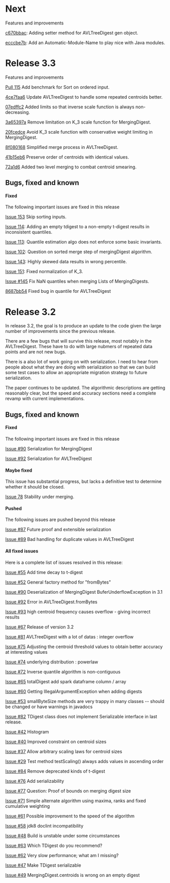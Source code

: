 Next
====

Features and improvements

[c670bbac](https://github.com/tdunning/t-digest/commit/c670bbac34261aeb0a2749d6c501ffa720847164): Adding setter method for AVLTreeDigest gen object.

[ecccbe7b](https://github.com/tdunning/t-digest/commit/ecccbe7bccff901c4e2e2bc2b9992eb4ef4136f9): Add an Automatic-Module-Name to play nice with Java modules.

Release 3.3
===========

Features and improvements

[Pull 115](https://github.com/tdunning/t-digest/pull/115) Add benchmark for Sort on ordered input.

[4ce7faa6](https://github.com/tdunning/t-digest/commit/4ce7faa6e9cd09c269823d7681513dd1f533634a) Update AVLTreeDigest to handle some repeated centroids better.

[07edffc2](https://github.com/tdunning/t-digest/commit/07edffc2df4934ae0afbca6ef09c4674fd9ff30e) Added limits so that inverse scale function is always non-decreasing.

[3a65397a](https://github.com/tdunning/t-digest/commit/3a65397a73c664112f50590b813ab8b097af421b) Remove limitation on K_3 scale function for MergingDigest.

[20fcedce](https://github.com/tdunning/t-digest/commit/20fcedce75a1958537ce527b4ee153d692572e03) Avoid K_3 scale function with conservative weight limiting in MergingDigest.

[8f080168](https://github.com/tdunning/t-digest/commit/8f080168e78d1da722c44981fcdbced330503151) Simplified merge process in AVLTreeDigest.

[41b15eb6](https://github.com/tdunning/t-digest/commit/41b15eb64fc2b32d6ba890a8bf4b3cf447bf0898) Preserve order of centroids with identical values.

[72a1d6](https://github.com/tdunning/t-digest/commit/72a1d6fc85523b046246fd16bcd3f3df5c689d3b) Added two level merging to combat centroid smearing.

Bugs, fixed and known
---

#### Fixed
The following important issues are fixed in this release

[Issue 153](https://github.com/tdunning/t-digest/issues/153) Skip sorting inputs.

[Issue 114](https://github.com/tdunning/t-digest/issues/114): Adding an empty tdigest to a non-empty t-digest results in inconsistent quantiles.

[Issue 113](https://github.com/tdunning/t-digest/issues/113): Quantile estimation algo does not enforce some basic invariants.

[Issue 102](https://github.com/tdunning/t-digest/issues/102): Question on sorted merge step of mergingDigest algorithm.

[Issue 143](https://github.com/tdunning/t-digest/issues/143): Highly skewed data results in wrong percentile.

[Issue 151](https://github.com/tdunning/t-digest/issues/151): Fixed normalization of K_3.

[Issue #145](https://github.com/tdunning/t-digest/issues/145) Fix NaN quantiles when merging Lists of MergingDigests.

[8687bb54](https://github.com/tdunning/t-digest/commit/8687bb5410694a80dc28ad650ab2eb24cb9d0649) Fixed bug in quantile for AVLTreeDigest

Release 3.2
===========
In release 3.2, the goal is to produce an update to the code given the large number of improvements since the previous release.

There are a few bugs that will survive this release, most notably in the AVLTreeDigest. These have to do with large nubmers of repeated data points and are not new bugs.
 
There is a also lot of work going on with serialization. I need to hear from people about  what they are doing with serialization so that we can build some test cases to allow an appropriate migration strategy to future serialization.

The paper continues to be updated. The algorithmic descriptions are getting reasonably clear, but the speed and accuracy sections need a complete revamp with current implementations.


Bugs, fixed and known
----

#### Fixed
The following important issues are fixed in this release

[Issue #90](https://github.com/tdunning/t-digest/issues/90) Serialization for MergingDigest

[Issue #92](https://github.com/tdunning/t-digest/issues/92) Serialization for AVLTreeDigest

#### Maybe fixed
This issue has substantial progress, but lacks a definitive test to determine whether it should be closed.

[Issue 78](https://github.com/tdunning/t-digest/issues/78) Stability under merging.

#### Pushed
The following issues are pushed beyond this release

[Issue #87](https://github.com/tdunning/t-digest/issues/87) Future proof and extensible serialization

[Issue #89](https://github.com/tdunning/t-digest/issues/89) Bad handling for duplicate values in AVLTreeDigest

#### All fixed issues
Here is a complete list of issues resolved in this release:

[Issue #55](https://github.com/tdunning/t-digest/issues/55) Add time
decay to t-digest

[Issue #52](https://github.com/tdunning/t-digest/issues/52) General
factory method for "fromBytes"

[Issue #90](https://github.com/tdunning/t-digest/issues/90)
Deserialization of MergingDigest BuferUnderflowException in 3.1

[Issue #92](https://github.com/tdunning/t-digest/issues/92) Error in
AVLTreeDigest.fromBytes

[Issue #93](https://github.com/tdunning/t-digest/issues/93) high
centroid frequency causes overflow - giving incorrect results

[Issue #67](https://github.com/tdunning/t-digest/issues/67) Release of
version 3.2

[Issue #81](https://github.com/tdunning/t-digest/issues/81)
AVLTreeDigest with a lot of datas : integer overflow

[Issue #75](https://github.com/tdunning/t-digest/issues/75) Adjusting
the centroid threshold values to obtain better accuracy at interesting
values

[Issue #74](https://github.com/tdunning/t-digest/issues/74) underlying
distribution : powerlaw

[Issue #72](https://github.com/tdunning/t-digest/issues/72) Inverse
quantile algorithm is non-contiguous

[Issue #65](https://github.com/tdunning/t-digest/issues/65)
totalDigest add spark dataframe column / array

[Issue #60](https://github.com/tdunning/t-digest/issues/60) Getting
IllegalArgumentException when adding digests

[Issue #53](https://github.com/tdunning/t-digest/issues/53)
smallByteSize methods are very trappy in many classes -- should be
changed or have warnings in javadocs

[Issue #82](https://github.com/tdunning/t-digest/issues/82) TDigest
class does not implement Serializable interface in last release.

[Issue #42](https://github.com/tdunning/t-digest/issues/42) Histogram

[Issue #40](https://github.com/tdunning/t-digest/issues/40) Improved
constraint on centroid sizes

[Issue #37](https://github.com/tdunning/t-digest/issues/37) Allow
arbitrary scaling laws for centroid sizes

[Issue #29](https://github.com/tdunning/t-digest/issues/29) Test
method testScaling() always adds values in ascending order

[Issue #84](https://github.com/tdunning/t-digest/issues/84) Remove
deprecated kinds of t-digest

[Issue #76](https://github.com/tdunning/t-digest/issues/76) Add
serializability

[Issue #77](https://github.com/tdunning/t-digest/issues/77) Question:
Proof of bounds on merging digest size

[Issue #71](https://github.com/tdunning/t-digest/issues/71) Simple
alternate algorithm using maxima, ranks and fixed cumulative weighting

[Issue #61](https://github.com/tdunning/t-digest/issues/61) Possible
improvement to the speed of the algorithm

[Issue #58](https://github.com/tdunning/t-digest/issues/58) jdk8
doclint incompatibility

[Issue #48](https://github.com/tdunning/t-digest/issues/48) Build is
unstable under some circumstances

[Issue #63](https://github.com/tdunning/t-digest/issues/63) Which
TDigest do you recommend?

[Issue #62](https://github.com/tdunning/t-digest/issues/62) Very slow
performance; what am I missing?

[Issue #47](https://github.com/tdunning/t-digest/issues/47) Make
TDigest serializable

[Issue #49](https://github.com/tdunning/t-digest/issues/49)
MergingDigest.centroids is wrong on an empty digest

